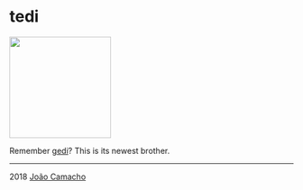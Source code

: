 # tedi

<img align="center" width="180" height="180" src="https://i.imgur.com/ne561vz.png">

Remember [gedi](https://github.com/jdavidrcamacho/Gedi)? This is its newest brother.


-------------------------
2018 [João Camacho](https://github.com/jdavidrcamacho)

